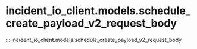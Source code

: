 # incident_io_client.models.schedule_create_payload_v2_request_body

::: incident_io_client.models.schedule_create_payload_v2_request_body
